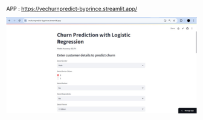 APP  : https://vechurnpredict-byprince.streamlit.app/

![jpg](https://github.com/princevalerie/All_project/blob/main/Streamlit%20APP/VE%20Churn%20Predict/task2churn.jpg?raw=true)
